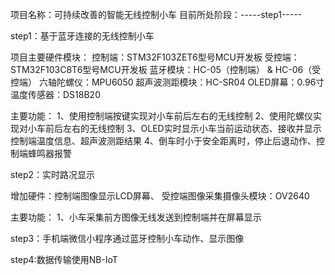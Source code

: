 项目名称：可持续改善的智能无线控制小车
目前所处阶段：-----step1-----


step1：基于蓝牙连接的无线控制小车

项目主要硬件模块：
  控制端：STM32F103ZET6型号MCU开发板
  受控端：STM32F103C8T6型号MCU开发板
  蓝牙模块：HC-05（控制端） & HC-06（受控端）
  六轴陀螺仪：MPU6050
  超声波测距模块：HC-SR04
  OLED屏幕：0.96寸
  温度传感器：DS18B20
  
  主要功能：
    1、使用控制端按键实现对小车前后左右的无线控制
    2、使用陀螺仪实现对小车前后左右的无线控制
    3、OLED实时显示小车当前运动状态、接收并显示控制端温度信息、超声波测距结果
    4、倒车时小于安全距离时，停止后退动作、控制端蜂鸣器报警
    
step2：实时路况显示

   增加硬件：控制端图像显示LCD屏幕、  受控端图像采集摄像头模块：OV2640
   
   主要功能：
    1、小车采集前方图像无线发送到控制端并在屏幕显示
    
step3：手机端微信小程序通过蓝牙控制小车动作、显示图像

step4:数据传输使用NB-IoT


